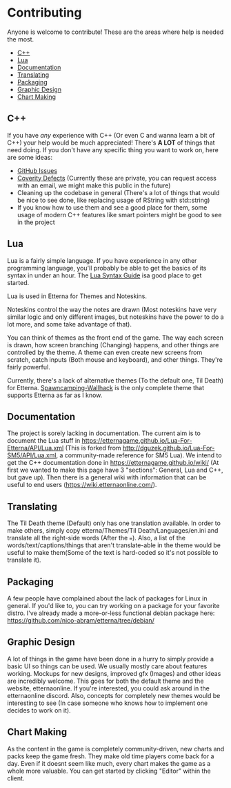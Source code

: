 # Contributing

Anyone is welcome to contribute! These are the areas where help is needed the most.

* [C++](#C++)
* [Lua](#Lua)
* [Documentation](#Documentation)
* [Translating](#Translating)
* [Packaging](#Packaging)
* [Graphic Design](#Graphic-Design)
* [Chart Making](#Chart-Making)

## C++

If you have *any* experience with C++ (Or even C and wanna learn a bit of C++) your help would be much appreciated!
There's **A LOT** of things that need doing. If you don't have any specific thing you want to work on, here are some ideas:

* [GitHub Issues](https://github.com/etternagame/etterna/issues)
* [Coverity Defects](https://scan.coverity.com/projects/etternagame-etterna) (Currently these are private, you can request access with an email, we might make this public in the future)
* Cleaning up the codebase in general (There's a lot of things that would be nice to see done, like replacing usage of RString with std::string)
* If you know how to use them and see a good place for them, some usage of modern C++ features like smart pointers might be good to see in the project

## Lua

Lua is a fairly simple language. If you have experience in any other programming language, you'll probably be able to get the basics of its syntax in under an hour. The [Lua Syntax Guide](https://www.lua.org/pil/contents.html) isa good place to get started.

Lua is used in Etterna for Themes and Noteskins.

Noteskins control the way the notes are drawn (Most noteskins have very similar logic and only different images, but noteskins have the power to do a lot more, and some take advantage of that).

You can think of themes as the front end of the game. The way each screen is drawn, how screen branching (Changing) happens, and other things are controlled by the theme. A theme can even create new screens from scratch, catch inputs (Both mouse and keyboard), and other things. They're fairly powerful.

Currently, there's a lack of alternative themes (To the default one, Til Death) for Etterna. [Spawncamping-Wallhack](https://github.com/ca25nada/spawncamping-wallhack) is the only complete theme that supports Etterna as far as I know.

## Documentation

The project is sorely lacking in documentation. The current aim is to document the Lua stuff in https://etternagame.github.io/Lua-For-Etterna/API/Lua.xml (This is forked from http://dguzek.github.io/Lua-For-SM5/API/Lua.xml, a community-made reference for SM5 Lua). We intend to get the C++ documentation done in https://etternagame.github.io/wiki/ (At first we wanted to make this page have 3 "sections": General, Lua and C++, but gave up). Then there is a general wiki with information that can be useful to end users (https://wiki.etternaonline.com/).

## Translating

The Til Death theme (Default) only has one translation available. In order to make others, simply copy etterna/Themes/Til Death/Languages/en.ini and translate all the right-side words (After the `=`). Also, a list of the words/text/captions/things that aren't translate-able in the theme would be useful to make them(Some of the text is hard-coded so it's not possible to translate it).

## Packaging

A few people have complained about the lack of packages for Linux in general. If you'd like to, you can try working on a package for your favorite distro. I've already made a more-or-less functional debian package here: https://github.com/nico-abram/etterna/tree/debian/

## Graphic Design

A lot of things in the game have been done in a hurry to simply provide a basic UI so things can be used. We usually mostly care about features working. Mockups for new designs, improved gfx (Images) and other ideas are incredibly welcome. This goes for both the default theme and the website, etternaonline. If you're interested, you could ask around in the etternaonline discord. Also, concepts for completely new themes would be interesting to see (In case someone who knows how to implement one decides to work on it).

## Chart Making

As the content in the game is completely community-driven, new charts and packs keep the game fresh. They make old time players come back for a day. Even if it doesnt seem like much, every chart makes the game as a whole more valuable. You can get started by clicking "Editor" within the client.
